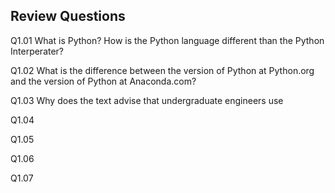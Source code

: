 
## Review Questions
Q1.01 What is Python? How is the Python language different than the Python Interperater?

Q1.02 What is the difference between the version of Python at Python.org and the version of Python at Anaconda.com?

Q1.03 Why does the text advise that undergraduate engineers use

Q1.04

Q1.05

Q1.06

Q1.07
 

